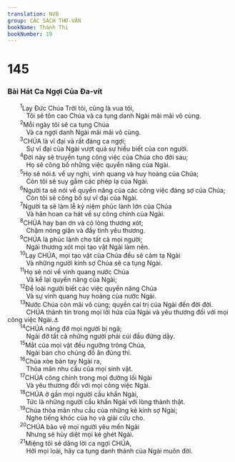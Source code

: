 ```yaml
---
translation: NVB
group: CÁC SÁCH THƠ-VĂN
bookName: Thánh Thi 
bookNumber: 19
---
```


<div class="title"><h1>145</h1><h3>Bài Hát Ca Ngợi Của Đa-vít </h3></div>
<span class="verse thi_145_1">  <sup>1</sup>Lạy Đức Chúa Trời tôi, cũng là vua tôi, <br/>   Tôi sẽ tôn cao Chúa và ca tụng danh Ngài mãi mãi vô cùng. <br/></span>
<span class="verse thi_145_2">  <sup>2</sup>Mỗi ngày tôi sẽ ca tụng Chúa <br/>   Và ca ngợi danh Ngài mãi mãi vô cùng. <br/></span>
<span class="verse thi_145_3">  <sup>3</sup>CHÚA là vĩ đại và rất đáng ca ngợi; <br/>   Sự vĩ đại của Ngài vượt quá sự hiểu biết của con người. <br/></span>
<span class="verse thi_145_4">  <sup>4</sup>Đời này sẽ truyền tụng công việc của Chúa cho đời sau; <br/>   Họ sẽ công bố những việc quyền năng của Ngài. <br/></span>
<span class="verse thi_145_5">  <sup>5</sup>Họ sẽ nói<a data-toggle="tooltip" data-placement="bottom" title="Dịch theo văn bản Qumran; nt: các việc hay lời">⚓</a> về uy nghi, vinh quang và huy hoàng của Chúa; <br/>   Còn tôi sẽ suy gẫm các phép lạ của Ngài. <br/></span>
<span class="verse thi_145_6">  <sup>6</sup>Người ta sẽ nói về quyền năng của các công việc đáng sợ của Chúa; <br/>   Còn tôi sẽ công bố sự vĩ đại của Ngài. <br/></span>
<span class="verse thi_145_7">  <sup>7</sup>Người ta sẽ làm lễ kỷ niệm phúc lành lớn của Chúa <br/>   Và hân hoan ca hát về sự công chính của Ngài. <br/></span>
<span class="verse thi_145_8">  <sup>8</sup>CHÚA hay ban ơn và có lòng thương xót; <br/>   Chậm nóng giận và đầy tình yêu thương. <br/></span>
<span class="verse thi_145_9">  <sup>9</sup>CHÚA là phúc lành cho tất cả mọi người; <br/>   Ngài thương xót mọi tạo vật Ngài làm nên. <br/></span>
<span class="verse thi_145_10">  <sup>10</sup>Lạy CHÚA, mọi tạo vật của Chúa đều sẽ cảm tạ Ngài <br/>   Và những người kính sợ Chúa sẽ ca tụng Ngài. <br/></span>
<span class="verse thi_145_11">  <sup>11</sup>Họ sẽ nói về vinh quang nước Chúa <br/>   Và kể lại quyền năng của Ngài; <br/></span>
<span class="verse thi_145_12">  <sup>12</sup>Để loài người biết các việc quyền năng Chúa <br/>   Và sự vinh quang huy hoàng của nước Ngài. <br/></span>
<span class="verse thi_145_13">  <sup>13</sup>Nước Chúa còn mãi vô cùng; quyền cai trị của Ngài đến đời đời. <br/>   CHÚA thành tín trong mọi lời hứa của Ngài và yêu thương đối với mọi công việc Ngài.<a data-toggle="tooltip" data-placement="bottom" title="Câu này có trong một văn bản cổ, LXX, Syr và Qumran nhưng không có trong MT">⚓</a><br/></span>
<span class="verse thi_145_14">  <sup>14</sup>CHÚA nâng đỡ mọi người bị ngã; <br/>   Ngài đỡ tất cả những người phải cúi đầu đứng dậy. <br/></span>
<span class="verse thi_145_15">  <sup>15</sup>Mắt của mọi vật đều ngưỡng trông Chúa, <br/>   Ngài ban cho chúng đồ ăn đúng thì. <br/></span>
<span class="verse thi_145_16">  <sup>16</sup>Chúa xòe bàn tay Ngài ra, <br/>   Thỏa mãn nhu cầu của mọi sinh vật. <br/></span>
<span class="verse thi_145_17">  <sup>17</sup>CHÚA công chính trong mọi đường lối Ngài <br/>   Và yêu thương đối với mọi công việc Ngài. <br/></span>
<span class="verse thi_145_18">  <sup>18</sup>CHÚA ở gần mọi người cầu khẩn Ngài, <br/>   Tức là những người cầu khẩn Ngài với lòng thành thật. <br/></span>
<span class="verse thi_145_19">  <sup>19</sup>Chúa thỏa mãn nhu cầu của những kẻ kính sợ Ngài; <br/>   Nghe tiếng khóc của họ và giải cứu cho. <br/></span>
<span class="verse thi_145_20">  <sup>20</sup>CHÚA bảo vệ mọi người yêu mến Ngài <br/>   Nhưng sẽ hủy diệt mọi kẻ ghét Ngài. <br/></span>
<span class="verse thi_145_21">  <sup>21</sup>Miệng tôi sẽ dâng lời ca ngợi CHÚA, <br/>   Hỡi mọi loài, hãy ca tụng danh thánh của Ngài muôn đời. <br/></span>
